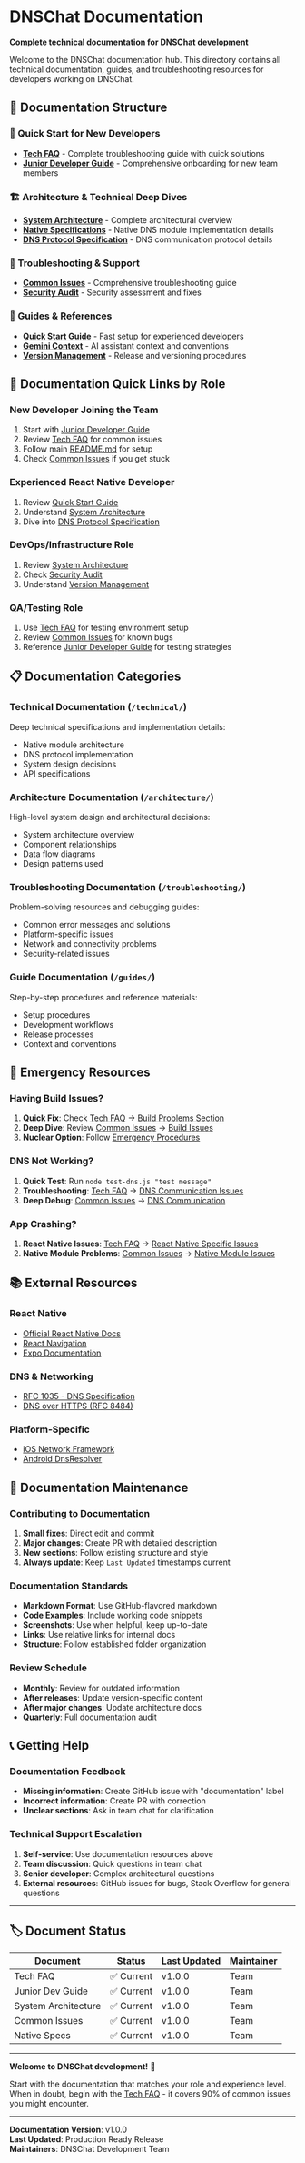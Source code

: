 # DNSChat Documentation

**Complete technical documentation for DNSChat development**

Welcome to the DNSChat documentation hub. This directory contains all technical documentation, guides, and troubleshooting resources for developers working on DNSChat.

## 📁 Documentation Structure

### 🚀 Quick Start for New Developers
- **[Tech FAQ](TECH-FAQ.md)** - Complete troubleshooting guide with quick solutions
- **[Junior Developer Guide](technical/JUNIOR-DEV-GUIDE.md)** - Comprehensive onboarding for new team members

### 🏗️ Architecture & Technical Deep Dives
- **[System Architecture](architecture/SYSTEM-ARCHITECTURE.md)** - Complete architectural overview
- **[Native Specifications](technical/NATIVE-SPEC-CLAUDE.md)** - Native DNS module implementation details
- **[DNS Protocol Specification](technical/DNS-PROTOCOL-SPEC.md)** - DNS communication protocol details

### 🔧 Troubleshooting & Support
- **[Common Issues](troubleshooting/COMMON-ISSUES.md)** - Comprehensive troubleshooting guide
- **[Security Audit](troubleshooting/SECURITY-AUDIT.md)** - Security assessment and fixes

### 📖 Guides & References
- **[Quick Start Guide](guides/QUICKSTART.md)** - Fast setup for experienced developers
- **[Gemini Context](guides/GEMINI-CONTEXT.md)** - AI assistant context and conventions
- **[Version Management](guides/VERSION_MANAGEMENT.md)** - Release and versioning procedures

## 🎯 Documentation Quick Links by Role

### New Developer Joining the Team
1. Start with [Junior Developer Guide](technical/JUNIOR-DEV-GUIDE.md)
2. Review [Tech FAQ](TECH-FAQ.md) for common issues
3. Follow main [README.md](../README.md) for setup
4. Check [Common Issues](troubleshooting/COMMON-ISSUES.md) if you get stuck

### Experienced React Native Developer
1. Review [Quick Start Guide](guides/QUICKSTART.md)
2. Understand [System Architecture](architecture/SYSTEM-ARCHITECTURE.md)
3. Dive into [DNS Protocol Specification](technical/DNS-PROTOCOL-SPEC.md)

### DevOps/Infrastructure Role
1. Review [System Architecture](architecture/SYSTEM-ARCHITECTURE.md)
2. Check [Security Audit](troubleshooting/SECURITY-AUDIT.md)
3. Understand [Version Management](guides/VERSION_MANAGEMENT.md)

### QA/Testing Role
1. Use [Tech FAQ](TECH-FAQ.md) for testing environment setup
2. Review [Common Issues](troubleshooting/COMMON-ISSUES.md) for known bugs
3. Reference [Junior Developer Guide](technical/JUNIOR-DEV-GUIDE.md) for testing strategies

## 📋 Documentation Categories

### Technical Documentation (`/technical/`)
Deep technical specifications and implementation details:
- Native module architecture
- DNS protocol implementation
- System design decisions
- API specifications

### Architecture Documentation (`/architecture/`)
High-level system design and architectural decisions:
- System architecture overview
- Component relationships
- Data flow diagrams
- Design patterns used

### Troubleshooting Documentation (`/troubleshooting/`)
Problem-solving resources and debugging guides:
- Common error messages and solutions
- Platform-specific issues
- Network and connectivity problems
- Security-related issues

### Guide Documentation (`/guides/`)
Step-by-step procedures and reference materials:
- Setup procedures
- Development workflows
- Release processes
- Context and conventions

## 🚨 Emergency Resources

### Having Build Issues?
1. **Quick Fix**: Check [Tech FAQ](TECH-FAQ.md) → [Build Problems Section](TECH-FAQ.md#build--compilation-problems)
2. **Deep Dive**: Review [Common Issues](troubleshooting/COMMON-ISSUES.md) → [Build Issues](troubleshooting/COMMON-ISSUES.md#build-issues)
3. **Nuclear Option**: Follow [Emergency Procedures](troubleshooting/COMMON-ISSUES.md#emergency-procedures)

### DNS Not Working?
1. **Quick Test**: Run `node test-dns.js "test message"`
2. **Troubleshooting**: [Tech FAQ](TECH-FAQ.md) → [DNS Communication Issues](TECH-FAQ.md#dns-communication-issues)
3. **Deep Debug**: [Common Issues](troubleshooting/COMMON-ISSUES.md) → [DNS Communication](troubleshooting/COMMON-ISSUES.md#dns-communication-issues)

### App Crashing?
1. **React Native Issues**: [Tech FAQ](TECH-FAQ.md) → [React Native Specific Issues](TECH-FAQ.md#react-native-specific-issues)
2. **Native Module Problems**: [Common Issues](troubleshooting/COMMON-ISSUES.md) → [Native Module Issues](troubleshooting/COMMON-ISSUES.md#native-module-issues)

## 📚 External Resources

### React Native
- [Official React Native Docs](https://reactnative.dev/docs/getting-started)
- [React Navigation](https://reactnavigation.org/)
- [Expo Documentation](https://docs.expo.dev/)

### DNS & Networking
- [RFC 1035 - DNS Specification](https://tools.ietf.org/html/rfc1035)
- [DNS over HTTPS (RFC 8484)](https://tools.ietf.org/html/rfc8484)

### Platform-Specific
- [iOS Network Framework](https://developer.apple.com/documentation/network)
- [Android DnsResolver](https://developer.android.com/reference/android/net/DnsResolver)

## 🔄 Documentation Maintenance

### Contributing to Documentation
1. **Small fixes**: Direct edit and commit
2. **Major changes**: Create PR with detailed description
3. **New sections**: Follow existing structure and style
4. **Always update**: Keep `Last Updated` timestamps current

### Documentation Standards
- **Markdown Format**: Use GitHub-flavored markdown
- **Code Examples**: Include working code snippets
- **Screenshots**: Use when helpful, keep up-to-date
- **Links**: Use relative links for internal docs
- **Structure**: Follow established folder organization

### Review Schedule
- **Monthly**: Review for outdated information
- **After releases**: Update version-specific content
- **After major changes**: Update architecture docs
- **Quarterly**: Full documentation audit

## 📞 Getting Help

### Documentation Feedback
- **Missing information**: Create GitHub issue with "documentation" label
- **Incorrect information**: Create PR with correction
- **Unclear sections**: Ask in team chat for clarification

### Technical Support Escalation
1. **Self-service**: Use documentation resources above
2. **Team discussion**: Quick questions in team chat
3. **Senior developer**: Complex architectural questions
4. **External resources**: GitHub issues for bugs, Stack Overflow for general questions

---

## 🏷️ Document Status

| Document | Status | Last Updated | Maintainer |
|----------|--------|--------------|------------|
| Tech FAQ | ✅ Current | v1.0.0 | Team |
| Junior Dev Guide | ✅ Current | v1.0.0 | Team |
| System Architecture | ✅ Current | v1.0.0 | Team |
| Common Issues | ✅ Current | v1.0.0 | Team |
| Native Specs | ✅ Current | v1.0.0 | Team |

---

**Welcome to DNSChat development!** 🚀

Start with the documentation that matches your role and experience level. When in doubt, begin with the [Tech FAQ](TECH-FAQ.md) - it covers 90% of common issues you might encounter.

---

**Documentation Version**: v1.0.0  
**Last Updated**: Production Ready Release  
**Maintainers**: DNSChat Development Team